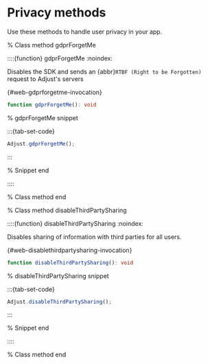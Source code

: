 # Privacy methods

Use these methods to handle user privacy in your app.

% Class method gdprForgetMe

::::{function} gdprForgetMe
:noindex:

Disables the SDK and sends an {abbr}`RTBF (Right to be Forgotten)` request to Adjust's servers

{#web-gdprforgetme-invocation}
```typescript
function gdprForgetMe(): void
```

% gdprForgetMe snippet

:::{tab-set-code}

```javascript
Adjust.gdprForgetMe();
```

:::

% Snippet end

::::

% Class method end

% Class method disableThirdPartySharing

::::{function} disableThirdPartySharing
:noindex:

Disables sharing of information with third parties for all users.

{#web-disablethirdpartysharing-invocation}
```typescript
function disableThirdPartySharing(): void
```

% disableThirdPartySharing snippet

:::{tab-set-code}

```javascript
Adjust.disableThirdPartySharing();
```

:::

% Snippet end

::::

% Class method end
